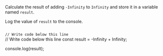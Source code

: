 Calculate the result of adding
`-Infinity` to `Infinity`
and
store it in a variable named `result`.

Log the value of `result` to the console.

<codeblock language="javascript" type="exercise" testMode="fixedInput">
<code>
// Write code below this line
</code>
<solution>
// Write code below this line
const result = -Infinity + Infinity;

console.log(result);
</solution>
</codeblock>
